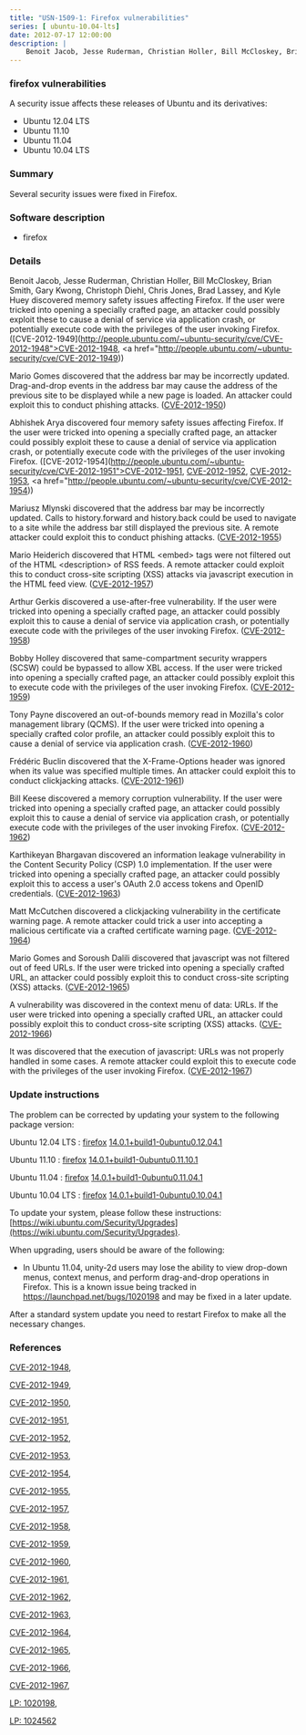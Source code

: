 ```yaml
---
title: "USN-1509-1: Firefox vulnerabilities"
series: [ ubuntu-10.04-lts]
date: 2012-07-17 12:00:00
description: |
    Benoit Jacob, Jesse Ruderman, Christian Holler, Bill McCloskey, Brian Smith, Gary Kwong, Christoph Diehl, Chris Jones, Brad Lassey, and Kyle Huey discovered memory safety issues affecting Firefox. If the user were tricked into opening a specially crafted page, an attacker could possibly exploit these to cause a denial of service via application crash, or potentially execute code with the privileges of the user invoking Firefox. ([CVE-2012-1949](http://people.ubuntu.com/~ubuntu-security/cve/CVE-2012-1948">CVE-2012-1948</a>, <a href="http://people.ubuntu.com/~ubuntu-security/cve/CVE-2012-1949))
--- 
```

 
### firefox vulnerabilities

A security issue affects these releases of Ubuntu and its derivatives:

* Ubuntu 12.04 LTS
* Ubuntu 11.10
* Ubuntu 11.04
* Ubuntu 10.04 LTS

### Summary

Several security issues were fixed in Firefox. 

### Software description

* firefox 

### Details

Benoit Jacob, Jesse Ruderman, Christian Holler, Bill McCloskey, Brian Smith, Gary Kwong, Christoph Diehl, Chris Jones, Brad Lassey, and Kyle Huey discovered memory safety issues affecting Firefox. If the user were tricked into opening a specially crafted page, an attacker could possibly exploit these to cause a denial of service via application crash, or potentially execute code with the privileges of the user invoking Firefox. ([CVE-2012-1949](http://people.ubuntu.com/~ubuntu-security/cve/CVE-2012-1948">CVE-2012-1948</a>, <a href="http://people.ubuntu.com/~ubuntu-security/cve/CVE-2012-1949))

Mario Gomes discovered that the address bar may be incorrectly updated. Drag-and-drop events in the address bar may cause the address of the previous site to be displayed while a new page is loaded. An attacker could exploit this to conduct phishing attacks. ([CVE-2012-1950](http://people.ubuntu.com/~ubuntu-security/cve/CVE-2012-1950))

Abhishek Arya discovered four memory safety issues affecting Firefox. If the user were tricked into opening a specially crafted page, an attacker could possibly exploit these to cause a denial of service via application crash, or potentially execute code with the privileges of the user invoking Firefox. ([CVE-2012-1954](http://people.ubuntu.com/~ubuntu-security/cve/CVE-2012-1951">CVE-2012-1951</a>, <a href="http://people.ubuntu.com/~ubuntu-security/cve/CVE-2012-1952">CVE-2012-1952</a>, <a href="http://people.ubuntu.com/~ubuntu-security/cve/CVE-2012-1953">CVE-2012-1953</a>, <a href="http://people.ubuntu.com/~ubuntu-security/cve/CVE-2012-1954))

Mariusz Mlynski discovered that the address bar may be incorrectly updated. Calls to history.forward and history.back could be used to navigate to a site while the address bar still displayed the previous site. A remote attacker could exploit this to conduct phishing attacks. ([CVE-2012-1955](http://people.ubuntu.com/~ubuntu-security/cve/CVE-2012-1955))

Mario Heiderich discovered that HTML &lt;embed&gt; tags were not filtered out of the HTML &lt;description&gt; of RSS feeds. A remote attacker could exploit this to conduct cross-site scripting (XSS) attacks via javascript execution in the HTML feed view. ([CVE-2012-1957](http://people.ubuntu.com/~ubuntu-security/cve/CVE-2012-1957))

Arthur Gerkis discovered a use-after-free vulnerability. If the user were tricked into opening a specially crafted page, an attacker could possibly exploit this to cause a denial of service via application crash, or potentially execute code with the privileges of the user invoking Firefox. ([CVE-2012-1958](http://people.ubuntu.com/~ubuntu-security/cve/CVE-2012-1958))

Bobby Holley discovered that same-compartment security wrappers (SCSW) could be bypassed to allow XBL access. If the user were tricked into opening a specially crafted page, an attacker could possibly exploit this to execute code with the privileges of the user invoking Firefox. ([CVE-2012-1959](http://people.ubuntu.com/~ubuntu-security/cve/CVE-2012-1959))

Tony Payne discovered an out-of-bounds memory read in Mozilla&#39;s color management library (QCMS). If the user were tricked into opening a specially crafted color profile, an attacker could possibly exploit this to cause a denial of service via application crash. ([CVE-2012-1960](http://people.ubuntu.com/~ubuntu-security/cve/CVE-2012-1960))

Frédéric Buclin discovered that the X-Frame-Options header was ignored when its value was specified multiple times. An attacker could exploit this to conduct clickjacking attacks. ([CVE-2012-1961](http://people.ubuntu.com/~ubuntu-security/cve/CVE-2012-1961))

Bill Keese discovered a memory corruption vulnerability. If the user were tricked into opening a specially crafted page, an attacker could possibly exploit this to cause a denial of service via application crash, or potentially execute code with the privileges of the user invoking Firefox. ([CVE-2012-1962](http://people.ubuntu.com/~ubuntu-security/cve/CVE-2012-1962))

Karthikeyan Bhargavan discovered an information leakage vulnerability in the Content Security Policy (CSP) 1.0 implementation. If the user were tricked into opening a specially crafted page, an attacker could possibly exploit this to access a user&#39;s OAuth 2.0 access tokens and OpenID credentials. ([CVE-2012-1963](http://people.ubuntu.com/~ubuntu-security/cve/CVE-2012-1963))

Matt McCutchen discovered a clickjacking vulnerability in the certificate warning page. A remote attacker could trick a user into accepting a malicious certificate via a crafted certificate warning page. ([CVE-2012-1964](http://people.ubuntu.com/~ubuntu-security/cve/CVE-2012-1964))

Mario Gomes and Soroush Dalili discovered that javascript was not filtered out of feed URLs. If the user were tricked into opening a specially crafted URL, an attacker could possibly exploit this to conduct cross-site scripting (XSS) attacks. ([CVE-2012-1965](http://people.ubuntu.com/~ubuntu-security/cve/CVE-2012-1965))

A vulnerability was discovered in the context menu of data: URLs. If the user were tricked into opening a specially crafted URL, an attacker could possibly exploit this to conduct cross-site scripting (XSS) attacks. ([CVE-2012-1966](http://people.ubuntu.com/~ubuntu-security/cve/CVE-2012-1966))

It was discovered that the execution of javascript: URLs was not properly handled in some cases. A remote attacker could exploit this to execute code with the privileges of the user invoking Firefox. ([CVE-2012-1967](http://people.ubuntu.com/~ubuntu-security/cve/CVE-2012-1967)) 

### Update instructions

The problem can be corrected by updating your system to the following package version:

Ubuntu 12.04 LTS
 : [firefox](https://launchpad.net/ubuntu/+source/firefox) <span> [14.0.1+build1-0ubuntu0.12.04.1](https://launchpad.net/ubuntu/+source/firefox/14.0.1+build1-0ubuntu0.12.04.1) </span> 

Ubuntu 11.10
 : [firefox](https://launchpad.net/ubuntu/+source/firefox) <span> [14.0.1+build1-0ubuntu0.11.10.1](https://launchpad.net/ubuntu/+source/firefox/14.0.1+build1-0ubuntu0.11.10.1) </span> 

Ubuntu 11.04
 : [firefox](https://launchpad.net/ubuntu/+source/firefox) <span> [14.0.1+build1-0ubuntu0.11.04.1](https://launchpad.net/ubuntu/+source/firefox/14.0.1+build1-0ubuntu0.11.04.1) </span> 

Ubuntu 10.04 LTS
 : [firefox](https://launchpad.net/ubuntu/+source/firefox) <span> [14.0.1+build1-0ubuntu0.10.04.1](https://launchpad.net/ubuntu/+source/firefox/14.0.1+build1-0ubuntu0.10.04.1) </span> 

To update your system, please follow these instructions: [https://wiki.ubuntu.com/Security/Upgrades](https://wiki.ubuntu.com/Security/Upgrades).

When upgrading, users should be aware of the following:

- In Ubuntu 11.04, unity-2d users may lose the ability to view drop-down menus, context menus, and perform drag-and-drop operations in Firefox. This is a known issue being tracked in https://launchpad.net/bugs/1020198 and may be fixed in a later update.

After a standard system update you need to restart Firefox to make all the necessary changes. 

### References

 [CVE-2012-1948](http://people.ubuntu.com/~ubuntu-security/cve/CVE-2012-1948), 

 [CVE-2012-1949](http://people.ubuntu.com/~ubuntu-security/cve/CVE-2012-1949), 

 [CVE-2012-1950](http://people.ubuntu.com/~ubuntu-security/cve/CVE-2012-1950), 

 [CVE-2012-1951](http://people.ubuntu.com/~ubuntu-security/cve/CVE-2012-1951), 

 [CVE-2012-1952](http://people.ubuntu.com/~ubuntu-security/cve/CVE-2012-1952), 

 [CVE-2012-1953](http://people.ubuntu.com/~ubuntu-security/cve/CVE-2012-1953), 

 [CVE-2012-1954](http://people.ubuntu.com/~ubuntu-security/cve/CVE-2012-1954), 

 [CVE-2012-1955](http://people.ubuntu.com/~ubuntu-security/cve/CVE-2012-1955), 

 [CVE-2012-1957](http://people.ubuntu.com/~ubuntu-security/cve/CVE-2012-1957), 

 [CVE-2012-1958](http://people.ubuntu.com/~ubuntu-security/cve/CVE-2012-1958), 

 [CVE-2012-1959](http://people.ubuntu.com/~ubuntu-security/cve/CVE-2012-1959), 

 [CVE-2012-1960](http://people.ubuntu.com/~ubuntu-security/cve/CVE-2012-1960), 

 [CVE-2012-1961](http://people.ubuntu.com/~ubuntu-security/cve/CVE-2012-1961), 

 [CVE-2012-1962](http://people.ubuntu.com/~ubuntu-security/cve/CVE-2012-1962), 

 [CVE-2012-1963](http://people.ubuntu.com/~ubuntu-security/cve/CVE-2012-1963), 

 [CVE-2012-1964](http://people.ubuntu.com/~ubuntu-security/cve/CVE-2012-1964), 

 [CVE-2012-1965](http://people.ubuntu.com/~ubuntu-security/cve/CVE-2012-1965), 

 [CVE-2012-1966](http://people.ubuntu.com/~ubuntu-security/cve/CVE-2012-1966), 

 [CVE-2012-1967](http://people.ubuntu.com/~ubuntu-security/cve/CVE-2012-1967), 

 [LP: 1020198](https://launchpad.net/bugs/1020198), 

 [LP: 1024562](https://launchpad.net/bugs/1024562)
 
